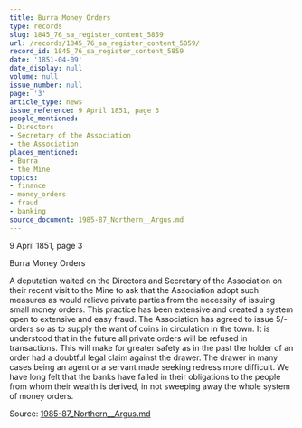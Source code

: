 ```yaml
---
title: Burra Money Orders
type: records
slug: 1845_76_sa_register_content_5859
url: /records/1845_76_sa_register_content_5859/
record_id: 1845_76_sa_register_content_5859
date: '1851-04-09'
date_display: null
volume: null
issue_number: null
page: '3'
article_type: news
issue_reference: 9 April 1851, page 3
people_mentioned:
- Directors
- Secretary of the Association
- the Association
places_mentioned:
- Burra
- the Mine
topics:
- finance
- money_orders
- fraud
- banking
source_document: 1985-87_Northern__Argus.md
---
```


9 April 1851, page 3

Burra Money Orders

A deputation waited on the Directors and Secretary of the Association on their recent visit to the Mine to ask that the Association adopt such measures as would relieve private parties from the necessity of issuing small money orders.  This practice has been extensive and created a system open to extensive and easy fraud.  The Association has agreed to issue 5/- orders so as to supply the want of coins in circulation in the town.  It is understood that in the future all private orders will be refused in transactions.  This will make for greater safety as in the past the holder of an order had a doubtful legal claim against the drawer.  The drawer in many cases being an agent or a servant made seeking redress more difficult.  We have long felt that the banks have failed in their obligations to the people from whom their wealth is derived, in not sweeping away the whole system of money orders.

Source: [1985-87_Northern__Argus.md](/downloads/markdown/1985-87_Northern__Argus.md)

